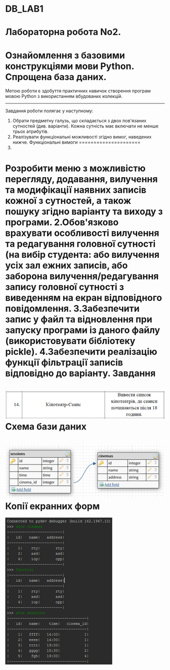 # DB_LAB1
Лабораторна робота No2.
=====================
Ознайомлення з базовими конструкціями мови Python. Спрощена база 
даних. 
=====================
Метою роботи є здобуття практичних навичок створення програм мовою Python з використанням вбудованих колекцій.
***
Завдання роботи полягає у наступному:
1. Обрати предметну галузь, що складається з двох пов'язаних сутностей (див. варіанти). Кожна сутність має включати не менше трьох атрибутів.
2. Реалізувати функціональні можливості згідно вимог, наведених нижче.
Функціональні вимоги
=====================
1.
Розробити  меню  з  можливістю перегляду,  додавання,  вилучення  та модифікації наявних записів кожної з сутностей, а також пошуку згідно варіанту та виходу з програми.
2.Обов'язково врахувати особливості вилучення та редагування головної сутності (на вибір студента: або вилучення усіх зал
ежних записів, або заборона вилучення/редагування запису головної сутності з виведенням 
на екран відповідного повідомлення.
3.Забезпечити запис у файл та відновлення при запуску програми із даного файлу (використовувати бібліотеку pickle).
4.Забезпечити реалізацію функції фільтрації записів відповідно до варіанту.
Завдання
=====================
![screenshot of task](https://github.com/melalex/DB_LAB1/blob/master/Capture.PNG)
Схема бази даних
=====================
![screenshot of bd](https://github.com/melalex/DB_LAB1/blob/master/1.PNG)
Копії екранних форм
=====================
![screenshot of console](https://github.com/melalex/DB_LAB1/blob/master/2.PNG)
